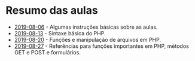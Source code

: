 # Resumo das aulas

- [2019-08-06](2019-08-06) - Algumas instruções básicas sobre as aulas.
- [2019-08-13](2019-08-13) - Sintaxe básica do PHP.
- [2019-08-20](2019-08-20) - Funções e manipulação de arquivos em PHP.
- [2019-08-27](2019-08-27) - Referências para funções importantes em PHP, métodos GET e POST e formulários.